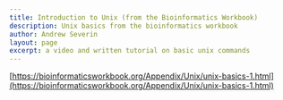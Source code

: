 ```yaml
---
title: Introduction to Unix (from the Bioinformatics Workbook)
description: Unix basics from the bioinformatics workbook
author: Andrew Severin
layout: page
excerpt: a video and written tutorial on basic unix commands
---
```


[https://bioinformaticsworkbook.org/Appendix/Unix/unix-basics-1.html](https://bioinformaticsworkbook.org/Appendix/Unix/unix-basics-1.html)
